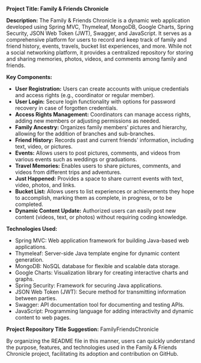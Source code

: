 **Project Title: Family & Friends Chronicle**

**Description:**
The Family & Friends Chronicle is a dynamic web application developed using Spring MVC, Thymeleaf, MongoDB, Google Charts, Spring Security, JSON Web Token (JWT), Swagger, and JavaScript. It serves as a comprehensive platform for users to record and keep track of family and friend history, events, travels, bucket list experiences, and more. While not a social networking platform, it provides a centralized repository for storing and sharing memories, photos, videos, and comments among family and friends.

**Key Components:**
- **User Registration:** Users can create accounts with unique credentials and access rights (e.g., coordinator or regular member).
- **User Login:** Secure login functionality with options for password recovery in case of forgotten credentials.
- **Access Rights Management:** Coordinators can manage access rights, adding new members or adjusting permissions as needed.
- **Family Ancestry:** Organizes family members' pictures and hierarchy, allowing for the addition of branches and sub-branches.
- **Friend History:** Records past and current friends' information, including text, video, or pictures.
- **Events:** Allows users to post pictures, comments, and videos from various events such as weddings or graduations.
- **Travel Memories:** Enables users to share pictures, comments, and videos from different trips and adventures.
- **Just Happened:** Provides a space to share current events with text, video, photos, and links.
- **Bucket List:** Allows users to list experiences or achievements they hope to accomplish, marking them as complete, in progress, or to be completed.
- **Dynamic Content Update:** Authorized users can easily post new content (videos, text, or photos) without requiring coding knowledge.

**Technologies Used:**
- Spring MVC: Web application framework for building Java-based web applications.
- Thymeleaf: Server-side Java template engine for dynamic content generation.
- MongoDB: NoSQL database for flexible and scalable data storage.
- Google Charts: Visualization library for creating interactive charts and graphs.
- Spring Security: Framework for securing Java applications.
- JSON Web Token (JWT): Secure method for transmitting information between parties.
- Swagger: API documentation tool for documenting and testing APIs.
- JavaScript: Programming language for adding interactivity and dynamic content to web pages.

**Project Repository Title Suggestion:**
FamilyFriendsChronicle

By organizing the README file in this manner, users can quickly understand the purpose, features, and technologies used in the Family & Friends Chronicle project, facilitating its adoption and contribution on GitHub.
